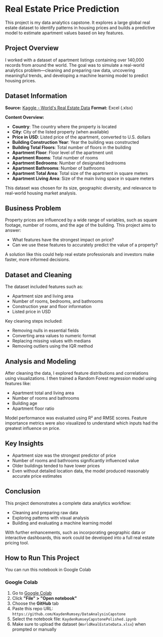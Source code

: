 # Real Estate Price Prediction

This project is my data analytics capstone. It explores a large global real estate dataset to identify patterns in housing prices and builds a predictive model to estimate apartment values based on key features.

## Project Overview

I worked with a dataset of apartment listings containing over 140,000 records from around the world. The goal was to simulate a real-world analytics problem—cleaning and preparing raw data, uncovering meaningful trends, and developing a machine learning model to predict housing prices.

## Dataset Information

**Source:** [Kaggle - World's Real Estate Data](https://www.kaggle.com/datasets/toriqulstu/worlds-real-estate-data147k) 
**Format:** Excel (.xlsx)

**Content Overview:**

- **Country**: The country where the property is located  
- **City**: City of the listed property (when available)  
- **Price in USD**: Listed price of the apartment, converted to U.S. dollars  
- **Building Construction Year**: Year the building was constructed  
- **Building Total Floors**: Total number of floors in the building  
- **Apartment Floor**: Floor level of the apartment unit  
- **Apartment Rooms**: Total number of rooms  
- **Apartment Bedrooms**: Number of designated bedrooms  
- **Apartment Bathrooms**: Number of bathrooms  
- **Apartment Total Area**: Total size of the apartment in square meters  
- **Apartment Living Area**: Size of the main living space in square meters  

This dataset was chosen for its size, geographic diversity, and relevance to real-world housing market analysis.


## Business Problem

Property prices are influenced by a wide range of variables, such as square footage, number of rooms, and the age of the building. This project aims to answer:

- What features have the strongest impact on price?
- Can we use these features to accurately predict the value of a property?

A solution like this could help real estate professionals and investors make faster, more informed decisions.

## Dataset and Cleaning

The dataset included features such as:

- Apartment size and living area
- Number of rooms, bedrooms, and bathrooms
- Construction year and floor information
- Listed price in USD

Key cleaning steps included:
- Removing nulls in essential fields
- Converting area values to numeric format
- Replacing missing values with medians
- Removing outliers using the IQR method

## Analysis and Modeling

After cleaning the data, I explored feature distributions and correlations using visualizations. I then trained a Random Forest regression model using features like:

- Apartment total and living area
- Number of rooms and bathrooms
- Building age
- Apartment floor ratio

Model performance was evaluated using R² and RMSE scores. Feature importance metrics were also visualized to understand which inputs had the greatest influence on price.

## Key Insights

- Apartment size was the strongest predictor of price
- Number of rooms and bathrooms significantly influenced value
- Older buildings tended to have lower prices
- Even without detailed location data, the model produced reasonably accurate price estimates

## Conclusion

This project demonstrates a complete data analytics workflow:
- Cleaning and preparing raw data
- Exploring patterns with visual analysis
- Building and evaluating a machine learning model

With further enhancements, such as incorporating geographic data or interactive dashboards, this work could be developed into a full real estate pricing tool.

## How to Run This Project

You can run this notebook in Google Colab

### Google Colab 
1. Go to [Google Colab](https://colab.research.google.com/)
2. Click **"File" > "Open notebook"**
3. Choose the **GitHub** tab
4. Paste this repo URL: `https://github.com/KaydenRumsey/DataAnalysisCapstone`
5. Select the notebook file: `KaydenRumseyCapstonePolished.ipynb`
6. Make sure to upload the dataset (`WorldRealEstateData.xlsx`) when prompted or manually
